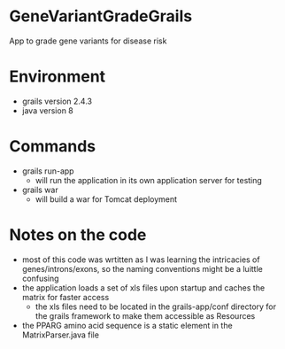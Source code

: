 # GeneVariantGradeGrails
App to grade gene variants for disease risk

# Environment
- grails version 2.4.3
- java version 8

# Commands
* grails run-app
  * will run the application in its own application server for testing
* grails war
  * will build a war for Tomcat deployment

# Notes on the code
* most of this code was wrtitten as I was learning the intricacies of genes/introns/exons, so the naming conventions might be a luittle confusing
* the application loads a set of xls files upon startup and caches the matrix for faster access
  * the xls files need to be located in the grails-app/conf directory for the grails framework to make them accessible as Resources
* the PPARG amino acid sequence is a static element in the MatrixParser.java file

